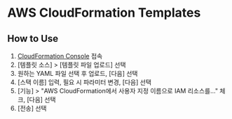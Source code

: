 # AWS CloudFormation Templates

## How to Use
1. [CloudFormation Console](https://us-east-1.console.aws.amazon.com/cloudformation/home?region=us-east-1#/stacks/create) 접속
2. [템플릿 소스] > [템플릿 파일 업로드] 선택
3. 원하는 YAML 파일 선택 후 업로드, [다음] 선택
4. [스택 이름] 입력, 필요 시 파라미터 변경, [다음] 선택
5. [기능] > "AWS CloudFormation에서 사용자 지정 이름으로 IAM 리소스를..." 체크, [다음] 선택
6. [전송] 선택
